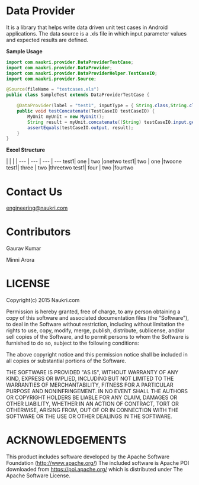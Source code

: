 Data Provider
================

It is a library that helps write data driven unit test cases in Android applications. The data source is a .xls file in which input parameter values and expected results are defined.

**Sample Usage**

```Java	
import com.naukri.provider.DataProviderTestCase;
import com.naukri.provider.DataProvider;
import com.naukri.provider.DataProviderHelper.TestCaseIO;
import com.naukri.provider.Source;

@Source(fileName = "testcases.xls")
public class SampleTest extends DataProviderTestCase {

	@DataProvider(label = "test1", inputType = { String.class,String.class }, outPutType = String.class)
    public void testConcatenate(TestCaseIO testCaseIO) {
        MyUnit myUnit = new MyUnit();
        String result = myUnit.concatenate((String) testCaseIO.input.get(0), (String) testCaseIO.input.get(1));
        assertEquals(testCaseIO.output, result);
    }
}
```
**Excel Structure**

 |  |  |  |
--- | --- | --- | ---
test1| one | two |onetwo
test1| two | one |twoone
test1| three | two |threetwo
test1| four | two |fourtwo

Contact Us
===========
engineering@naukri.com

Contributors
=============
Gaurav Kumar

Minni Arora

LICENSE
========
Copyright(c) 2015 Naukri.com

Permission is hereby granted, free of charge, to any person obtaining a copy of this software and associated documentation files (the "Software"), to deal in the Software without restriction, including without limitation the rights to use, copy, modify, merge, publish, distribute, sublicense, and/or sell copies of the Software, and to permit persons to whom the Software is furnished to do so, subject to the following conditions:

The above copyright notice and this permission notice shall be included in all copies or substantial portions of the Software.

THE SOFTWARE IS PROVIDED "AS IS", WITHOUT WARRANTY OF ANY KIND, EXPRESS OR IMPLIED, INCLUDING BUT NOT LIMITED TO THE WARRANTIES OF MERCHANTABILITY, FITNESS FOR A PARTICULAR PURPOSE AND NONINFRINGEMENT. IN NO EVENT SHALL THE AUTHORS OR COPYRIGHT HOLDERS BE LIABLE FOR ANY CLAIM, DAMAGES OR OTHER LIABILITY, WHETHER IN AN ACTION OF CONTRACT, TORT OR OTHERWISE, ARISING FROM, OUT OF OR IN CONNECTION WITH THE SOFTWARE OR THE USE OR OTHER DEALINGS IN THE SOFTWARE.

ACKNOWLEDGEMENTS
================
This product includes software developed by the Apache Software Foundation (http://www.apache.org/)
The included software is Apache POI downloaded from https://poi.apache.org/ which is distributed under The Apache Software License.
